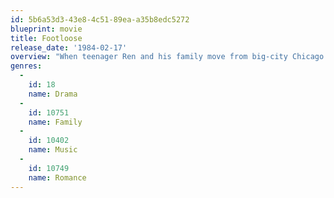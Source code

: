 ```yaml
---
id: 5b6a53d3-43e8-4c51-89ea-a35b8edc5272
blueprint: movie
title: Footloose
release_date: '1984-02-17'
overview: "When teenager Ren and his family move from big-city Chicago to a small town in the West, he's in for a real case of culture shock."
genres:
  -
    id: 18
    name: Drama
  -
    id: 10751
    name: Family
  -
    id: 10402
    name: Music
  -
    id: 10749
    name: Romance
---
```

